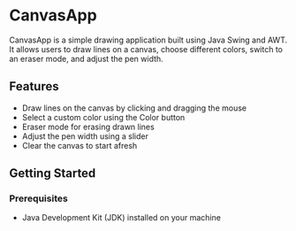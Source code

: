 # CanvasApp

CanvasApp is a simple drawing application built using Java Swing and AWT. It allows users to draw lines on a canvas, choose different colors, switch to an eraser mode, and adjust the pen width.

## Features

- Draw lines on the canvas by clicking and dragging the mouse
- Select a custom color using the Color button
- Eraser mode for erasing drawn lines
- Adjust the pen width using a slider
- Clear the canvas to start afresh

## Getting Started

### Prerequisites

- Java Development Kit (JDK) installed on your machine
